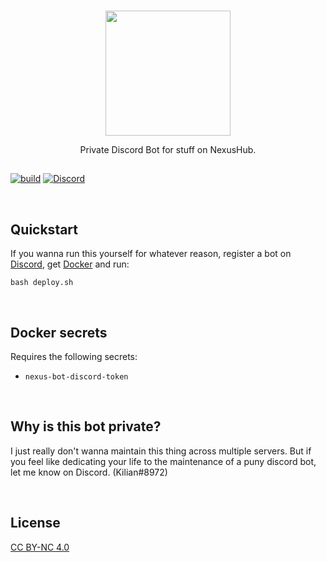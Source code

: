 <br>

<p align="center">
<img src ="https://github.com/nexus-devs/nexus-stats/raw/development/.github/blobob.gif" height="200" />

<br>

<p align="center">Private Discord Bot for stuff on NexusHub.</p>
</p>

##

[![build](https://ci.nexus-stats.com/api/badges/nexus-devs/nexus-bot/status.svg)](https://ci.nexus-stats.com/nexus-devs/nexus-bot)
[![Discord](https://img.shields.io/discord/195582152849620992.svg?logo=discord)](https://discord.gg/AG8RPZ8)

<br>

## Quickstart
If you wanna run this yourself for whatever reason, register a bot on [Discord](https://discordapp.com/developers/applications/me),
get [Docker](https://www.docker.com/) and run:

```
bash deploy.sh
```

<br>

## Docker secrets
Requires the following secrets:
- `nexus-bot-discord-token`

<br>

## Why is this bot private?
I just really don't wanna maintain this thing across multiple servers. But if
you feel like dedicating your life to the maintenance of a puny discord bot,
let me know on Discord. (Kilian#8972)

<br>

## License
[CC BY-NC 4.0](https://creativecommons.org/licenses/by-nc/4.0/)
